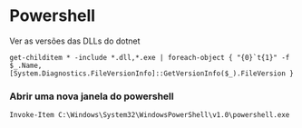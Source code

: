 # Powershell

Ver as versões das DLLs do dotnet

```
get-childitem * -include *.dll,*.exe | foreach-object { "{0}`t{1}" -f $_.Name, [System.Diagnostics.FileVersionInfo]::GetVersionInfo($_).FileVersion }
```
### Abrir uma nova janela do powershell

```
Invoke-Item C:\Windows\System32\WindowsPowerShell\v1.0\powershell.exe
````

